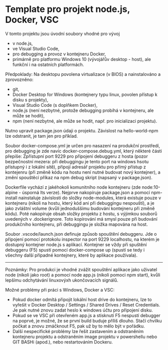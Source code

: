 # Template pro projekt node.js, Docker, VSC

V tomto projektu jsou úvodní soubory vhodné pro vývoj
- v node.js,
- ve Visual Studio Code,
- pro debugging a provoz v kontejneru Docker,
- primárně pro platformu Windows 10 (vývojářův desktop - host), ale funkční i na ostatních platformách.

Předpoklady:
Na desktopu povolena virtualizace (v BIOS) a nainstalováno a zprovozněno:
- git,
- Docker Desktop for Windows (kontejnery typu linux, povolen přístup k disku s projekty),
- Visual Studio Code (s doplňkem Docker),
- node.js (není nezbytné, protože debugging probíhá v kontejneru, ale může se hodit),
- npm (není nezbytné, ale může se hodit, např. pro inicializaci projektu).

Nutno upravit package.json údaji o projektu. Závislost na hello-world-npm lze odstranit, je tam jen pro příklad.

Soubor docker-compose.yml je určen pro nasazení na produkční prostředí, pro debugging je zde navíc docker-compose.debug.yml, který některé části přepíše: Zpřístupní port 9229 pro připojení debuggeru z hosta (pozor bezpečnostní mezera: při debuggingu je tento port na windows hsotu přístupný i z lokální sítě), připojí adresář projektu pro přímý přístup z kontejenru (při změně kódu na hostu není nutné budovat nový kontejner), a změní spouštěcí příkaz na npm debug skript (napsaný v package.json).

Dockerfile vychází z jakéhokoli komunitního node kontejneru (zde node:10-alpine - úsporná lts verze). Nejprve nakopíruje package.json a pomocí npm-install nainstaluje závislosti do složky node-modules, která existuje pouze v kontejneru (nikoli na hostu, který kód ani při debuggingu nespouští), a je jako zvláštní volume (kvůli jednoduššímu budování kontejneru při změně kódu). Poté nakopíruje obsah složky projektu z hostu, s výjimkou souborů uvedených v .dockerignore. Toto kopírování má smysl pouze při budování produkčního kontejneru, při debuggingu je složka mapována na host.

Soubor .vscode/launch.json definuje způsob spouštění debuggeru. Jde o připojení pomocí protokolu inspector na port 9229 localhostu, na kterém je dostupný kontejner node.js s aplikací. Kontejner se vždy při spuštění debuggeru (F5) spustí pomocí docker-compose up (spustí se tedy i všechny další případné kontejnery, které by aplikace používala).

---

Poznámky: Pro produkci je vhodné zvážit spouštění aplikace jako uživatel node (nikoli jako root) a pomocí node app.js (nikoli pomoci npm start), kvůli lepšímu odchytávání linuxovýxh ukončovacích signálů.

Možné problémy při práci s Windows, Docker a VSC:
- Pokud docker odmítá připojit lokální host drive do kontejneru, lze to vyřešit v Docker Desktop / Settings / Shared Drives / Reset Credentials. Je pak nutné znovu zadat heslo k windows účtu pro připojení disku.
- Pokud se ve VSC při otevřeném app.js a stisknutí F5 nespustí debugger na poprvé, je možné, že se první build buduje příliš dlouho. Stačí chvilku počkat a znovu zmáčknout F5, pak už by to mělo být v pořádku.
- Další nespecifické problémy lze řešit zastavením a odstraněním kontejneru projektu a odstraněním image projektu v powershellu nebo GIT BASHi (apod.), nebo restartováním Dockeru.

